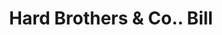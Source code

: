 ---
doi: 10.7916/D8Q82R8R
date_other: '1880'
date_other_textual: 1880-1889
form: printed ephemera
genre:
- Invoices
name:
- Hard Brothers & Co.
object_in_context_url: https://biggert.cul.columbia.edu/items/view/ave_biggert_01671
subject_hierarchical_geographic:
- Oneida, New York, United States
subject_name:
- Hard Brothers & Co.
title: Hard Brothers & Co.. Bill
sort_title: Hard Brothers & Co.. Bill
call_number: ave_biggert_01671
coordinates:
- 43.085,-75.65333333333334
pid: ave_biggert_01671
identifiers: ave_biggert_01671
permalink: /biggert/ave_biggert_01671/
layout: iiif-image-page
---